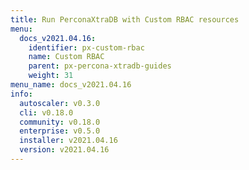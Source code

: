 ```yaml
---
title: Run PerconaXtraDB with Custom RBAC resources
menu:
  docs_v2021.04.16:
    identifier: px-custom-rbac
    name: Custom RBAC
    parent: px-percona-xtradb-guides
    weight: 31
menu_name: docs_v2021.04.16
info:
  autoscaler: v0.3.0
  cli: v0.18.0
  community: v0.18.0
  enterprise: v0.5.0
  installer: v2021.04.16
  version: v2021.04.16
---
```


